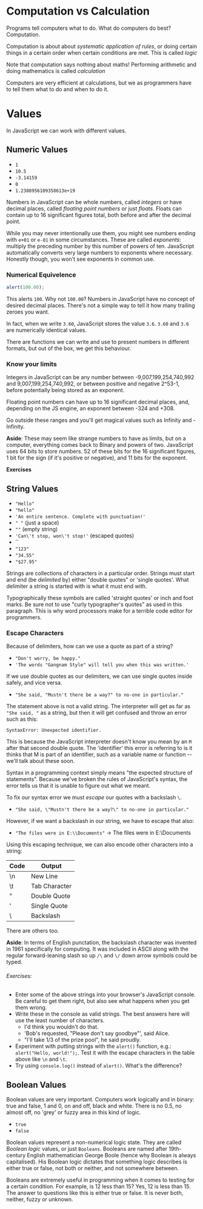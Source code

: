 # Computation vs Calculation

Programs tell computers what to do. What do computers do best? Computation.

Computation is about about *systematic application of rules*, or doing certain things in a certain order when certain conditions are met. This is called *logic*

Note that computation says nothing about maths! Performing arithmetic and doing mathematics is called *calculation*

Computers are very efficient at calculations, but we as programmers have to tell them what to do and when to do it.

# Values

In JavaScript we can work with different values.

## Numeric Values

* `1`
* `10.5`
* `-3.14159`
* `0`
* `1.2308956109358613e+19`

Numbers in JavaScript can be whole numbers, called *integers* or have decimal places, called *floating point numbers* or just *floats*. Floats can contain up to 16 significant figures total, both before and after the decimal point.

While you may never intentionally use them, you might see numbers ending with `e+01` or `e-01` in some circumstances. These are called *exponents*: multiply the preceding number by this number of powers of ten. JavaScript automatically converts very large numbers to exponents where necessary. Honestly though, you won't see exponents in common use.

### Numerical Equivelence

```js
alert(100.00);
```

This alerts `100`. Why not `100.00`? Numbers in JavaScript have no concept of desired decimal places. There's not a simple way to tell it how many trailing zeroes you want.

In fact, when we write `3.60`, JavaScript stores the value `3.6`. `3.60` and `3.6` are numerically identical values.

There are functions we can write and use to present numbers in different formats, but out of the box, we get this behaviour.

### Know your limits

Integers in JavaScript can be any number between -9,007,199,254,740,992 and 9,007,199,254,740,992, or between positive and negative 2^53-1, before potentially being stored as an exponent.

Floating point numbers can have up to 16 significant decimal places, and, depending on the JS engine, an exponent between -324 and +308.

Go outside these ranges and you'll get magical values such as Infinity and -Infinity.

**Aside**: These may seem like strange numbers to have as limits, but on a computer, everything comes back to Binary and powers of two. JavaScript uses 64 bits to store numbers. 52 of these bits for the 16 significant figures, 1 bit for the sign (if it's positive or negative), and 11 bits for the exponent.

**Exercises**

## String Values

* `"Hello"`
* `"hello"`
* `'An entire sentence. Complete with punctuation!'`
* `" "` (just a space)
* `""` (empty string)
* `'Can\'t stop, won\'t stop!'` (escaped quotes)
* ``
* `"123"`
* `"34.55"`
* `"$27.95"`

Strings are collections of characters in a particular order. Strings must start and end (be *delimited* by) either \"double quotes\" or \'single quotes\'. What delimiter a string is started with is what it must end with.

Typographically these symbols are called 'straight quotes' or inch and foot marks. Be sure not to use "curly typographer's quotes" as used in this paragraph. This is why word processors make for a terrible code editor for programmers.

### Escape Characters

Because of delimiters, how can we use a quote as part of a string?

* `"Don't worry, be happy."`
* `'The words "Gangnam Style" will tell you when this was written.'`

If we use double quotes as our delimiters, we can use single quotes inside safely, and vice versa.

* `"She said, "Mustn't there be a way?" to no-one in particular."`

The statement above is not a valid string. The interpreter will get as far as `"She said, "` as a string, but then it will get confused and throw an error such as this:

```
SyntaxError: Unexpected identifier.
```
<!-- I like the idea of introducing common errors that they will see. When they are relevant, rather than in one lump, although we might have a chapter (appendix?) on debugging where everything is lumped together?? -->

This is because the JavaScript interpreter doesn't know you mean by an `M` after that second double quote. The 'identifier' this error is referring to is it thinks that M is part of an identifier, such as a variable name or function -- we'll talk about these soon.

Syntax in a programming context simply means "the expected structure of statements". Because we've broken the rules of JavaScript's syntax, the error tells us that it is unable to figure out what we meant.

To fix our syntax error we must *escape* our quotes with a backslash `\`.

* `"She said, \"Mustn't there be a way?\" to no-one in particular."`

However, if we want a backslash in our string, we have to escape that also:

* `"The files were in E:\\Documents"` -> The files were in E:\Documents

Using this escaping technique, we can also encode other characters into a string:

| Code   | Output        |
|--------|---------------|
| \n     | New Line      |
| \t     | Tab Character |
| \"     | Double Quote  |
| \'     | Single Quote  |
| \\     | Backslash     |

There are others too.

**Aside**: In terms of English punctation, the backslash character was invented in 1961 specifically for computing. It was included in ASCII along with the regular forward-leaning slash so up `/\` and `\/` down arrow symbols could be typed.

<!-- Concatenation could be introduced here? -->

###### Exercises:
* Enter some of the above strings into your browser's JavaScript console. Be careful to get them right, but also see what happens when you get them wrong.
* Write these in the console as valid strings. The best answers here will use the least number of characters.
  * I'd think you wouldn't do that.
  * 'Bob's requested, "Please don't say goodbye"', said Alice.
  * "I'll take 1/3 of the prize pool", he said proudly.
* Experiment with putting strings with the `alert()` function, e.g.: `alert("Hello, world!");`. Test it with the escape characters in the table above like `\n` and `\t`.
* Try using `console.log()` instead of `alert()`. What's the difference?

## Boolean Values

Boolean values are very important. Computers work logically and in binary: true and false, 1 and 0, on and off, black and white. There is no 0.5, no almost off, no 'grey' or fuzzy area in this kind of logic.

* `true`
* `false`

Boolean values represent a non-numerical logic state. They are called *Boolean logic* values, or just `Booleans`. Booleans are named after 19th-century English mathematician George Boole (hence  why Boolean is always capitalised). His Boolean logic dictates that something logic describes is either true or false, not both or neither, and not somewhere between.

Booleans are extremely useful in programming when it comes to testing for a certain condition. For example, is 12 less than 15? Yes, 12 is less than 15. The answer to questions like this is either true or false. It is never both, neither, fuzzy or unknown.
